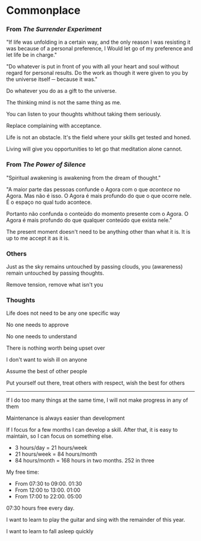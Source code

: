 # Commonplace

### From _The Surrender Experiment_

"If life was unfolding in a certain way, and the only reason I was resisting it was because of a personal preference, I Would let go of my preference and let life be in charge."

"Do whatever is put in front of you with all your heart and soul without regard for personal results. Do the work as though it were given to you by the universe itself ─ because it was."

Do whatever you do as a gift to the universe.

The thinking mind is not the same thing as me.

You can listen to your thoughts whithout taking them seriously.

Replace complaining with acceptance.

Life is not an obstacle. It's the field where your skills get tested and honed.

Living will give you opportunities to let go that meditation alone cannot.



### From _The Power of Silence_

"Spiritual awakening is awakening from the dream of thought."

"A maior parte das pessoas confunde o Agora com o que _acontece_ no Agora. Mas não é isso. O Agora é mais profundo do que o que ocorre nele. É o espaço no qual tudo acontece.

Portanto não confunda o conteúdo do momento presente com o Agora. O Agora é mais profundo do que qualquer conteúdo que exista nele."

The present moment doesn't need to be anything other than what it is. It is up to me accept it as it is.



### Others

Just as the sky remains untouched by passing clouds, you (awareness) remain untouched by passing thoughts.

Remove tension, remove what isn't you



### Thoughts

Life does not need to be any one specific way

No one needs to approve

No one needs to understand

There is nothing worth being upset over

I don't want to wish ill on anyone




Assume the best of other people

Put yourself out there, treat others with respect, wish the best for others



---

If I do too many things at the same time, I will not make progress in any of them

Maintenance is always easier than development

If I focus for a few months I can develop a skill. After that, it is easy to maintain, so I can focus on something else.

* 3 hours/day = 21 hours/week
* 21 hours/week = 84 hours/month
* 84 hours/month = 168 hours in two months. 252 in three

My free time:
* From 07:30 to 09:00. 01:30
* From 12:00 to 13:00. 01:00
* From 17:00 to 22:00. 05:00

07:30 hours free every day.

I want to learn to play the guitar and sing with the remainder of this year.

I want to learn to fall asleep quickly